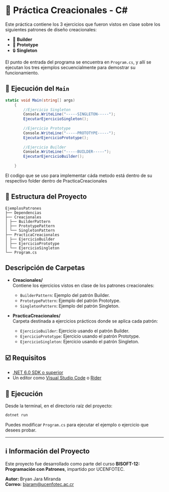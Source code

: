# 🧠 Práctica Creacionales - C#

Este práctica contiene los 3 ejercicios que fueron vistos en clase sobre los siguientes patrones de diseño creacionales:
- 🧱 **Builder**
- 🧬 **Prototype**
- 🔒 **Singleton**

El punto de entrada del programa se encuentra en `Program.cs`, y allí se ejecutan los tres ejemplos secuencialmente para demostrar su funcionamiento.

## :checkered_flag: Ejecución del `Main`

```csharp
static void Main(string[] args)
    {
        //Ejercicio Singleton
        Console.WriteLine("-----SINGLETON-----");
        EjecutarEjercicioSingleton();
        
        //Ejercicio Prototype
        Console.WriteLine("-----PROTOTYPE-----");
        EjecutarEjercicioPrototype();
        
        //Ejercicio Builder
        Console.WriteLine("-----BUILDER-----");
        EjecutarEjercicioBuilder();
        
    }
```

El codigo que se uso para implementar cáda metodo está dentro de su respectivo folder dentro de PracticaCreacionales

## :file_folder: Estructura del Proyecto

```text
EjemplosPatrones
├── Dependencias
├── Creacionales
│ ├── BuilderPattern
│ ├── PrototypePattern
│ └── SingletonPattern
├── PracticaCreacionales
│ ├── EjercicioBuilder
│ ├── EjercicioPrototype
│ └── EjercicioSingleton
└── Program.cs
```

## Descripción de Carpetas

- **Creacionales/**  
  Contiene los ejercicios vistos en clase de los patrones creacionales:
  - `BuilderPattern`: Ejemplo del patrón Builder.
  - `PrototypePattern`: Ejemplo del patrón Prototype.
  - `SingletonPattern`: Ejemplo del patrón Singleton.

- **PracticaCreacionales/**  
  Carpeta destinada a ejercicios prácticos donde se aplica cada patrón:
  - `EjercicioBuilder`: Ejercicio usando el patrón Builder.
  - `EjercicioPrototype`: Ejercicio usando el patrón Prototype.
  - `EjercicioSingleton`: Ejercicio usando el patrón Singleton.
 
## :ballot_box_with_check: Requisitos

- [.NET 6.0 SDK o superior](https://dotnet.microsoft.com/)
- Un editor como [Visual Studio Code](https://code.visualstudio.com/) o [Rider](https://www.jetbrains.com/rider/)

## :rocket: Ejecución

Desde la terminal, en el directorio raíz del proyecto:

```bash
dotnet run
```

Puedes modificar `Program.cs` para ejecutar el ejemplo o ejercicio que desees probar.

---

## :information_source: Información del Proyecto

Este proyecto fue desarrollado como parte del curso **BISOFT-12: Programación con Patrones**, impartido por UCENFOTEC.

**Autor:** Bryan Jara Miranda  
**Correo:** bjaram@ucenfotec.ac.cr
